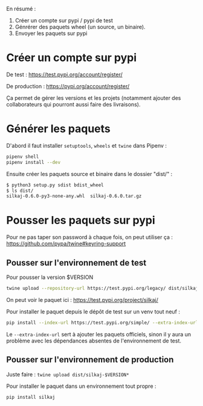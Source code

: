 En résumé :

1. Créer un compte sur pypi / pypi de test
2. Génrérer des paquets wheel (un source, un binaire).
3. Envoyer les paquets sur pypi

# Créer un compte sur pypi

De test : https://test.pypi.org/account/register/

De production : https://pypi.org/account/register/

Ça permet de gérer les versions et les projets (notamment ajouter des collaborateurs qui pourront aussi faire des livraisons).

# Générer les paquets

D'abord il faut installer `setuptools`, `wheels` et `twine` dans Pipenv :

```bash
pipenv shell
pipenv install --dev
```

Ensuite créer les paquets source et binaire dans le dossier "dist/" :

```bash
$ python3 setup.py sdist bdist_wheel
$ ls dist/
silkaj-0.6.0-py3-none-any.whl  silkaj-0.6.0.tar.gz
```

# Pousser les paquets sur pypi

Pour ne pas taper son password à chaque fois, on peut utiliser ça : https://github.com/pypa/twine#keyring-support

## Pousser sur l'environnement de test

Pour pousser la version $VERSION

```bash
twine upload --repository-url https://test.pypi.org/legacy/ dist/silkaj-$VERSION*
```

On peut voir le paquet ici : https://test.pypi.org/project/silkaj/


Pour installer le paquet depuis le dépôt de test sur un venv tout neuf :

```bash
pip install --index-url https://test.pypi.org/simple/ --extra-index-url https://pypi.python.org/simple/ silkaj
```

Le `--extra-index-url` sert à ajouter les paquets officiels, sinon il y aura un problème avec les dépendances absentes de l'environnement de test.

## Pousser sur l'environnement de production

Juste faire : `twine upload dist/silkaj-$VERSION*`

Pour installer le paquet dans un environnement tout propre :

```bash
pip install silkaj
```
